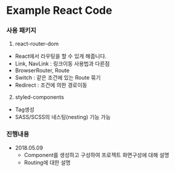 # Example React Code

### 사용 패키지
1. react-router-dom
  - React에서 라우팅을 할 수 있게 해줍니다.
  - Link, NavLink : 링크이동 사용법과 다른점
  - BrowserRouter, Route 
  - Switch : 같은 조건에 있는 Route 묶기
  - Redirect : 조건에 의한 경로이동

2. styled-components
  - Tag생성
  - SASS/SCSS의 네스팅(nesting) 기능 가능


### 진행내용
- 2018.05.09
  - Component를 생성하고 구성하여 프로젝트 화면구성에 대해 설명
  - Routing에 대한 설명